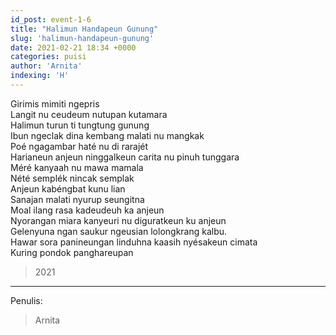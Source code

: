 ```yaml
---
id_post: event-1-6
title: "Halimun Handapeun Gunung"
slug: 'halimun-handapeun-gunung'
date: 2021-02-21 18:34 +0000
categories: puisi
author: 'Arnita'
indexing: 'H'
---
```


Girimis mimiti ngepris  
Langit nu ceudeum nutupan kutamara  
Halimun turun ti tungtung gunung  
Ibun ngeclak dina kembang malati nu mangkak  
Poé ngagambar haté nu di rarajét  
Harianeun anjeun ninggalkeun carita nu pinuh tunggara  
Méré kanyaah nu mawa mamala  
Nété semplék nincak semplak  
Anjeun kabéngbat kunu lian  
Sanajan malati nyurup seungitna  
Moal ilang rasa kadeudeuh ka anjeun  
Nyorangan miara kanyeuri nu diguratkeun ku anjeun  
Gelenyuna ngan saukur ngeusian lolongkrang kalbu.  
Hawar sora panineungan linduhna kaasih nyésakeun cimata  
Kuring pondok panghareupan  

>2021

<hr>

Penulis:

>Arnita
